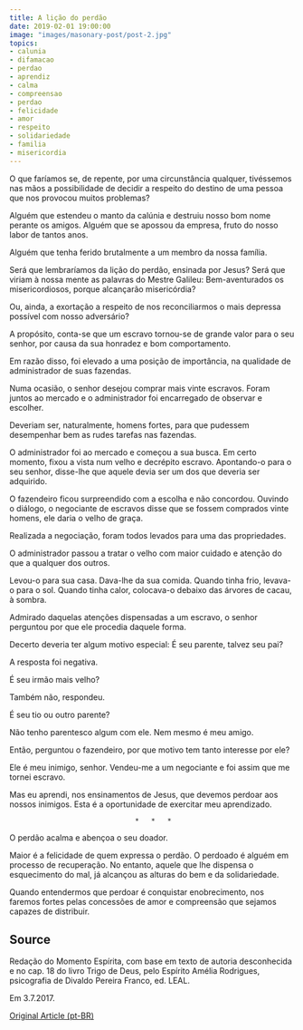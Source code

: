 ```yaml
---
title: A lição do perdão
date: 2019-02-01 19:00:00
image: "images/masonary-post/post-2.jpg"
topics: 
- calunia
- difamacao
- perdao
- aprendiz
- calma
- compreensao
- perdao
- felicidade
- amor
- respeito
- solidariedade
- familia
- misericordia
---
```


O que faríamos se, de repente, por uma circunstância qualquer, tivéssemos nas
mãos a possibilidade de decidir a respeito do destino de uma pessoa que nos
provocou muitos problemas?

Alguém que estendeu o manto da calúnia e destruiu nosso bom nome perante os
amigos. Alguém que se apossou da empresa, fruto do nosso labor de tantos anos.

Alguém que tenha ferido brutalmente a um membro da nossa família.

Será que lembraríamos da lição do perdão, ensinada por Jesus? Será que viriam à
nossa mente as palavras do Mestre Galileu: Bem-aventurados os misericordiosos,
porque alcançarão misericórdia?

Ou, ainda, a exortação a respeito de nos reconciliarmos o mais depressa
possível com nosso adversário?

A propósito, conta-se que um escravo tornou-se de grande valor para o seu
senhor, por causa da sua honradez e bom comportamento.

Em razão disso, foi elevado a uma posição de importância, na qualidade de
administrador de suas fazendas.

Numa ocasião, o senhor desejou comprar mais vinte escravos. Foram juntos ao
mercado e o administrador foi encarregado de observar e escolher.

Deveriam ser, naturalmente, homens fortes, para que pudessem desempenhar bem as
rudes tarefas nas fazendas.

O administrador foi ao mercado e começou a sua busca. Em certo momento, fixou a
vista num velho e decrépito escravo. Apontando-o para o seu senhor, disse-lhe
que aquele devia ser um dos que deveria ser adquirido.

O fazendeiro ficou surpreendido com a escolha e não concordou. Ouvindo o
diálogo, o negociante de escravos disse que se fossem comprados vinte homens,
ele daria o velho de graça.

Realizada a negociação, foram todos levados para uma das propriedades.

O administrador passou a tratar o velho com maior cuidado e atenção do que a
qualquer dos outros.

Levou-o para sua casa. Dava-lhe da sua comida. Quando tinha frio, levava-o para
o sol. Quando tinha calor, colocava-o debaixo das árvores de cacau, à sombra.

Admirado daquelas atenções dispensadas a um escravo, o senhor perguntou por que
ele procedia daquele forma.

Decerto deveria ter algum motivo especial: É seu parente, talvez seu pai?

A resposta foi negativa.

É seu irmão mais velho?

Também não, respondeu.

É seu tio ou outro parente?

Não tenho parentesco algum com ele. Nem mesmo é meu amigo.

Então, perguntou o fazendeiro, por que motivo tem tanto interesse por ele?

Ele é meu inimigo, senhor. Vendeu-me a um negociante e foi assim que me tornei
escravo.

Mas eu aprendi, nos ensinamentos de Jesus, que devemos perdoar aos nossos
inimigos. Esta é a oportunidade de exercitar meu aprendizado.

                                   *   *   *

O perdão acalma e abençoa o seu doador.

Maior é a felicidade de quem expressa o perdão. O perdoado é alguém em processo
de recuperação. No entanto, aquele que lhe dispensa o esquecimento do mal, já
alcançou as alturas do bem e da solidariedade.

Quando entendermos que perdoar é conquistar enobrecimento, nos faremos fortes
pelas concessões de amor e compreensão que sejamos capazes de distribuir.

## Source
Redação do Momento Espírita, com base em texto de autoria
desconhecida e no cap. 18 do livro Trigo de Deus,
pelo Espírito Amélia Rodrigues, psicografia de
Divaldo Pereira Franco, ed. LEAL.

Em 3.7.2017.

[Original Article (pt-BR)](http://momento.com.br/pt/ler_texto.php?id=5147)

